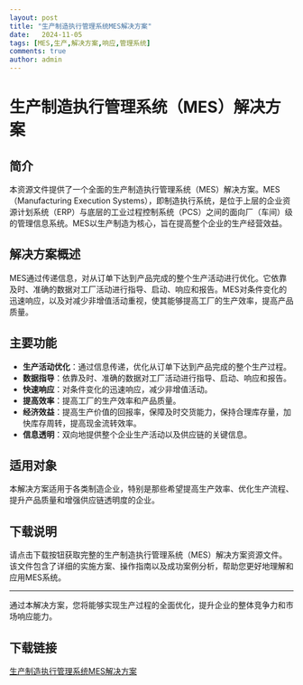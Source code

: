 ```yaml
---
layout: post
title: "生产制造执行管理系统MES解决方案"
date:   2024-11-05
tags: [MES,生产,解决方案,响应,管理系统]
comments: true
author: admin
---
```

# 生产制造执行管理系统（MES）解决方案

## 简介

本资源文件提供了一个全面的生产制造执行管理系统（MES）解决方案。MES（Manufacturing Execution Systems），即制造执行系统，是位于上层的企业资源计划系统（ERP）与底层的工业过程控制系统（PCS）之间的面向厂（车间）级的管理信息系统。MES以生产制造为核心，旨在提高整个企业的生产经营效益。

## 解决方案概述

MES通过传递信息，对从订单下达到产品完成的整个生产活动进行优化。它依靠及时、准确的数据对工厂活动进行指导、启动、响应和报告。MES对条件变化的迅速响应，以及对减少非增值活动重视，使其能够提高工厂的生产效率，提高产品质量。

## 主要功能

- **生产活动优化**：通过信息传递，优化从订单下达到产品完成的整个生产过程。
- **数据指导**：依靠及时、准确的数据对工厂活动进行指导、启动、响应和报告。
- **快速响应**：对条件变化的迅速响应，减少非增值活动。
- **提高效率**：提高工厂的生产效率和产品质量。
- **经济效益**：提高生产价值的回报率，保障及时交货能力，保持合理库存量，加快库存周转，提高现金流转效率。
- **信息透明**：双向地提供整个企业生产活动以及供应链的关键信息。

## 适用对象

本解决方案适用于各类制造企业，特别是那些希望提高生产效率、优化生产流程、提升产品质量和增强供应链透明度的企业。

## 下载说明

请点击下载按钮获取完整的生产制造执行管理系统（MES）解决方案资源文件。该文件包含了详细的实施方案、操作指南以及成功案例分析，帮助您更好地理解和应用MES系统。

---

通过本解决方案，您将能够实现生产过程的全面优化，提升企业的整体竞争力和市场响应能力。

## 下载链接

[生产制造执行管理系统MES解决方案](https://pan.quark.cn/s/624013174063)
